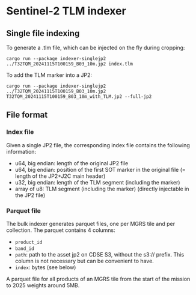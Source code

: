 # Sentinel-2 TLM indexer

## Single file indexing

To generate a .tlm file, which can be injected on the fly during cropping:

```
cargo run --package indexer-singlejp2 ../T32TQM_20241115T100159_B03_10m.jp2 index.tlm
```

To add the TLM marker into a JP2:

```
cargo run --package indexer-singlejp2 ../T32TQM_20241115T100159_B03_10m.jp2 T32TQM_20241115T100159_B03_10m_with_TLM.jp2 --full-jp2
```

## File format

### Index file

Given a single JP2 file, the corresponding index file contains the following information:

- u64, big endian: length of the original JP2 file 
- u64, big endian: position of the first SOT marker in the original file (= length of the JP2+J2C main header)
- u32, big endian: length of the TLM segment (including the marker)
- array of u8: TLM segment (including the marker) (directly injectable in the JP2 file)

### Parquet file

The bulk indexer generates parquet files, one per MGRS tile and per collection.
The parquet contains 4 columns:

- `product_id`
- `band_id`
- `path`: path to the asset jp2 on CDSE S3, without the s3://<bucketname> prefix. This column is not necessary but can be convenient to have.
- `index`: bytes (see below)

A parquet file for all products of an MGRS tile from the start of the mission to 2025 weights around 5MB.
